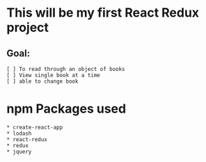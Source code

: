 # This will be my first React Redux project
## Goal:
```
[ ] To read through an object of books
[ ] View single book at a time
[ ] able to change book
```
# npm Packages used
```
* create-react-app
* lodash
* react-redux
* redux
* jquery
```
